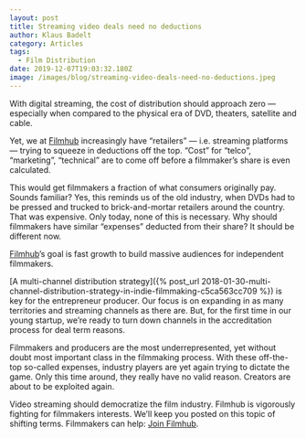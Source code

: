```yaml
---
layout: post
title: Streaming video deals need no deductions
author: Klaus Badelt
category: Articles
tags:
  - Film Distribution
date: 2019-12-07T19:03:32.180Z
image: /images/blog/streaming-video-deals-need-no-deductions.jpeg
---
```

With digital streaming, the cost of distribution should approach zero — especially when compared to the physical era of DVD, theaters, satellite and cable.

Yet, we at [Filmhub](https://filmhub.com) increasingly have “retailers” — i.e. streaming platforms — trying to squeeze in deductions off the top. “Cost” for “telco”, “marketing”, “technical” are to come off before a filmmaker’s share is even calculated.

This would get filmmakers a fraction of what consumers originally pay. Sounds familiar? Yes, this reminds us of the old industry, when DVDs had to be pressed and trucked to brick-and-mortar retailers around the country. That was expensive. Only today, none of this is necessary. Why should filmmakers have similar “expenses” deducted from their share? It should be different now.

[Filmhub](https://filmhub.com)’s goal is fast growth to build massive audiences for independent filmmakers.

[A multi-channel distribution strategy]({% post_url 2018-01-30-multi-channel-distribution-strategy-in-indie-filmmaking-c5ca563cc709 %}) is key for the entrepreneur producer. Our focus is on expanding in as many territories and streaming channels as there are. But, for the first time in our young startup, we’re ready to turn down channels in the accreditation process for deal term reasons.

Filmmakers and producers are the most underrepresented, yet without doubt most important class in the filmmaking process. With these off-the-top so-called expenses, industry players are yet again trying to dictate the game. Only this time around, they really have no valid reason. Creators are about to be exploited again.

Video streaming should democratize the film industry. Filmhub is vigorously fighting for filmmakers interests. We’ll keep you posted on this topic of shifting terms. Filmmakers can help: [Join Filmhub](https://app.filmhub.com/owner/signup).
